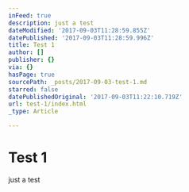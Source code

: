 ```yaml
---
inFeed: true
description: just a test
dateModified: '2017-09-03T11:28:59.855Z'
datePublished: '2017-09-03T11:28:59.996Z'
title: Test 1
author: []
publisher: {}
via: {}
hasPage: true
sourcePath: _posts/2017-09-03-test-1.md
starred: false
datePublishedOriginal: '2017-09-03T11:22:10.719Z'
url: test-1/index.html
_type: Article

---
```

# Test 1

just a test